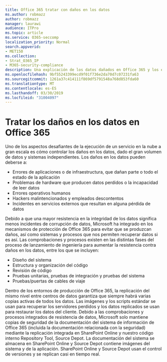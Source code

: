 ```yaml
---
title: Office 365 tratar con daños en los datos
ms.author: robmazz
author: robmazz
manager: laurawi
audience: ITPro
ms.topic: article
ms.service: O365-seccomp
localization_priority: Normal
search.appverid:
- MET150
ms.collection:
- Strat_O365_IP
- M365-security-compliance
description: Una explicación de los datos dañados en Office 365 y los esfuerzos de prevención y recuperación de Microsoft.
ms.openlocfilehash: 9bf55243399ecd9f01f736e2da70d7c07231fa63
ms.sourcegitcommit: 1261a37c414111f869df5791548a768d853fda60
ms.translationtype: MT
ms.contentlocale: es-ES
ms.lasthandoff: 03/30/2019
ms.locfileid: "31004097"
---
```

# <a name="dealing-with-data-corruption-in-office-365"></a>Tratar los daños en los datos en Office 365

Uno de los aspectos desafiantes de la ejecución de un servicio en la nube a gran escala es cómo controlar los daños en los datos, dado el gran volumen de datos y sistemas independientes. Los daños en los datos pueden deberse a:
- Errores de aplicaciones o de infraestructura, que dañan parte o todo el estado de la aplicación 
- Problemas de hardware que producen datos perdidos o la incapacidad de leer datos 
- Errores operativos humanos 
- Hackers malintencionados y empleados descontentos 
- Incidentes en servicios externos que resultan en alguna pérdida de datos 

Debido a que una mayor resistencia en la integridad de los datos significa menos incidentes de corrupción de datos, Microsoft ha integrado en los mecanismos de protección de Office 365 para evitar que se produzcan daños, así como sistemas y procesos que nos permiten recuperar datos si es así. Las comprobaciones y procesos existen en las distintas fases del proceso de lanzamiento de ingeniería para aumentar la resistencia contra daños en los datos, entre los que se incluyen:
- Diseño del sistema
- Estructura y organización del código 
- Revisión de código 
- Pruebas unitarias, pruebas de integración y pruebas del sistema
- Pruebas/puertas de cables de viaje 

Dentro de los entornos de producción de Office 365, la replicación del mismo nivel entre centros de datos garantiza que siempre habrá varias copias activas de todos los datos. Las imágenes y los scripts estándar se usan para recuperar los servidores perdidos y los datos replicados se usan para restaurar los datos del cliente. Debido a las comprobaciones y procesos integrados de resistencia de datos, Microsoft solo mantiene copias de seguridad de la documentación del sistema de información de Office 365 (incluida la documentación relacionada con la seguridad) mediante la replicación integrada en SharePoint Online y nuestro código interno Repository Tool, Source Depot. La documentación del sistema se almacena en SharePoint Online y Source Depot contiene imágenes del sistema y de la aplicación. SharePoint Online y Source Depot usan el control de versiones y se replican casi en tiempo real. 